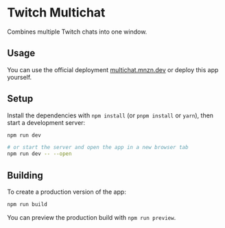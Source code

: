 # Twitch Multichat

Combines multiple Twitch chats into one window.

## Usage

You can use the official deployment [multichat.mnzn.dev](https://multichat.mnzn.dev) or deploy this app yourself.

## Setup

Install the dependencies with `npm install` (or `pnpm install` or `yarn`), then start a development server:

```bash
npm run dev

# or start the server and open the app in a new browser tab
npm run dev -- --open
```

## Building

To create a production version of the app:

```bash
npm run build
```

You can preview the production build with `npm run preview`.
